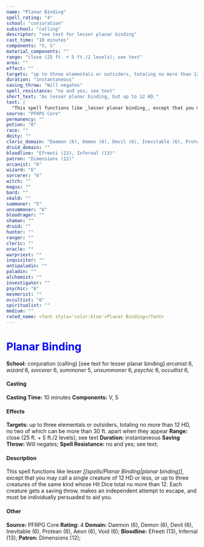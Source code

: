 ```yaml
---
name: "Planar Binding"
spell_rating: "4"
school: "conjuration"
subschool: "calling"
descriptor: "see text for lesser planar binding"
cast_time: "10 minutes"
components: "V, S"
material_components: ""
range: "close (25 ft. + 5 ft./2 levels); see text"
area: ""
effect: ""
targets: "up to three elementals or outsiders, totaling no more than 12 HD, no two of which can be more than 30 ft. apart when they appear"
duration: "instantaneous"
saving_throw: "Will negates"
spell_resistance: "no and yes; see text"
short_text: "As lesser planar binding, but up to 12 HD."
text: |
  "This spell functions like _lesser planar binding_, except that you may call a single creature of 12 HD or less, or up to three creatures of the same kind whose Hit Dice total no more than 12. Each creature gets a saving throw, makes an independent attempt to escape, and must be individually persuaded to aid you."
source: "PFRPG Core"
permanency: ""
potion: "0"
race: ""
deity: ""
cleric_domain: "Daemon (6), Demon (6), Devil (6), Inevitable (6), Protean (6), Aeon (6), Void (6)"
druid_domain: ""
bloodline: "Efreeti (13), Infernal (13)"
patron: "Dimensions (12)"
arcanist: "6"
wizard: "6"
sorcerer: "6"
witch: ""
magus: ""
bard: ""
skald: ""
summoner: "5"
unsummoner: "6"
bloodrager: ""
shaman: ""
druid: ""
hunter: ""
ranger: ""
cleric: ""
oracle: ""
warpriest: ""
inquisitor: ""
antipaladin: ""
paladin: ""
alchemist: ""
investigator: ""
psychic: "6"
mesmerist: ""
occultist: "6"
spiritualist: ""
medium: ""
rated_name: <font style='color:blue'>Planar Binding</font>
---
```


# <font style='color:blue'>Planar Binding</font> 
**School:** conjuration (calling) [see text for lesser planar binding] 
_arcanist_ 6, _wizard_ 6, _sorcerer_ 6, _summoner_ 5, _unsummoner_ 6, _psychic_ 6, _occultist_ 6, 
#### Casting
**Casting Time:** 10 minutes
 **Components:** V, S 
 #### Effects
**Targets:** up to three elementals or outsiders, totaling no more than 12 HD, no two of which can be more than 30 ft. apart when they appear
**Range:** close (25 ft. + 5 ft./2 levels); see text
**Duration:** instantaneous
**Saving Throw:** Will negates; **Spell Resistance:** no and yes; see text; 
 #### Description
This spell functions like lesser _[[spells/Planar Binding|planar binding]]_, except that you may call a single creature of 12 HD or less, or up to three creatures of the same kind whose Hit Dice total no more than 12. Each creature gets a saving throw, makes an independent attempt to escape, and must be individually persuaded to aid you.

 #### Other
**Source:** PFRPG Core
**Rating:** 4
**Domain:** Daemon (6), Demon (6), Devil (6), Inevitable (6), Protean (6), Aeon (6), Void (6); **Bloodline:** Efreeti (13), Infernal (13); **Patron:** Dimensions (12); 